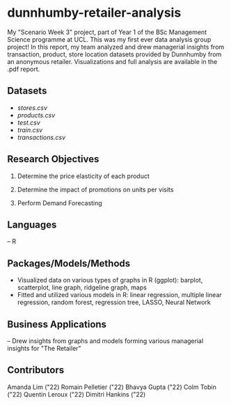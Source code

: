 # dunnhumby-retailer-analysis
My "Scenario Week 3" project, part of Year 1 of the BSc Management Science programme at UCL. This was my first ever data analysis group project! In this report, my team analyzed and drew managerial insights from transaction, product, store location datasets provided by Dunnhumby from an anonymous retailer. Visualizations and full analysis are available in the .pdf report.

## Datasets
* *stores.csv*
* *products.csv*
* *test.csv*
* *train.csv*
* *transactions.csv*

## Research Objectives
1) Determine the price elasticity of each product

2) Determine the impact of promotions on units per visits

3) Perform Demand Forecasting

## Languages
– R

## Packages/Models/Methods
* Visualized data on various types of graphs in R (ggplot): barplot, scatterplot, line graph, ridgeline graph, maps
* Fitted and utilized various models in R: linear regression, multiple linear regression, random forest, regression tree, LASSO, Neural Network

## Business Applications
– Drew insights from graphs and models forming various managerial insights for "The Retailer"

## Contributors
Amanda Lim ("22)
Romain Pelletier ("22)
Bhavya Gupta ("22)
Colm Tobin ("22)
Quentin Leroux ("22)
Dimitri Hankins ("22)
